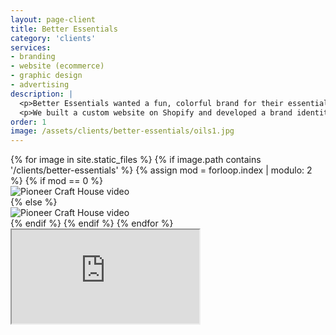 ```yaml
---
layout: page-client
title: Better Essentials
category: 'clients'
services:
- branding
- website (ecommerce)
- graphic design
- advertising 
description: | 
  <p>Better Essentials wanted a fun, colorful brand for their essential oils. They also needed on online store. </p>
  <p>We built a custom website on Shopify and developed a brand identity.</p>
order: 1
image: /assets/clients/better-essentials/oils1.jpg
---
```


<div class="grid client-images">
	{% for image in site.static_files %}
	    {% if image.path contains '/clients/better-essentials' %}
		    {% assign mod = forloop.index | modulo: 2 %}
		    {% if mod == 0 %}
		    	<div class="grid__item medium-up--one-half">
		        	<img src="{{ site.baseurl }}{{ image.path }}" alt="Pioneer Craft House video"/>
		        </div>
		    {% else %}
		    	<div class="grid__item medium-up--one-half">
		        	<img src="{{ site.baseurl }}{{ image.path }}" alt="Pioneer Craft House video"/>
		        </div>
		    {% endif %}
	    {% endif %}
	{% endfor %}
</div>

<div class="" style="overflow: hidden;">
	<div class="macbook-wrap">
		<div class="iframe-wrap">
		<iframe class="iframe" src="https://www.betteressentials.com"></iframe>
		</div>
	</div>
</div>